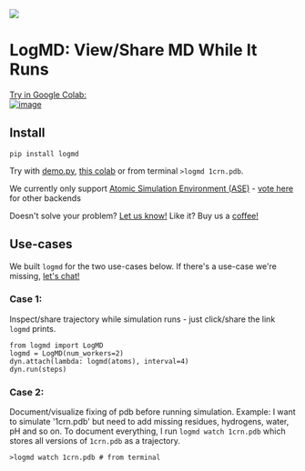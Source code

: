 <a href="https://rcsb.ai/logmd/3d090180" target="_blank"><img src='demo.gif'></a>

# LogMD: View/Share MD While It Runs 
<a href='https://colab.research.google.com/drive/12adhXXF1MQIzh_vEwKX9r_iF6jV-CNHE#scrollTo=N2_uubn_2qGM' target='_blank'>Try in Google Colab: <br/>
![image](https://github.com/user-attachments/assets/fd572272-83da-4ba0-a206-b4cf9b3dfb55)
</a>

## Install
```
pip install logmd
```
Try with [demo.py](https://github.com/log-md/logmd/blob/main/demo.py), [this colab](https://colab.research.google.com/drive/12adhXXF1MQIzh_vEwKX9r_iF6jV-CNHE#scrollTo=N2_uubn_2qGM) or from terminal `>logmd 1crn.pdb`. 

We currently only support [Atomic Simulation Environment (ASE)](https://wiki.fysik.dtu.dk/ase/) - [vote here](https://github.com/log-md/logmd/issues/1) for other backends 

Doesn't solve your problem? <a href="https://calendly.com/alexander-mathiasen/vchat">Let us know!</a> Like it? Buy us a <a href="https://studio.buymeacoffee.com/auth/oauth_callback?is_signup=" target="_blank">coffee!</a>

## Use-cases
We built `logmd` for the two use-cases below. If there's a use-case we're missing, [let's chat!](https://calendly.com/alexander-mathiasen/vchat) 

### Case 1: 
Inspect/share trajectory while simulation runs - just click/share the link `logmd` prints. 
```
from logmd import LogMD
logmd = LogMD(num_workers=2)
dyn.attach(lambda: logmd(atoms), interval=4)
dyn.run(steps)
```

### Case 2: 
Document/visualize fixing of pdb before running simulation. Example: I want to simulate '1crn.pdb' but need to add missing residues, hydrogens, water, pH and so on. To document everything, I run `logmd watch 1crn.pdb` which stores all versions of `1crn.pdb` as a trajectory.  
```
>logmd watch 1crn.pdb # from terminal
```

